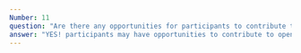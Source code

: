 ```yaml
---
Number: 11
question: "Are there any opportunities for participants to contribute to open-source projects or initiatives as part of their hackathon submissions?"
answer: "YES! participants may have opportunities to contribute to open-source projects or initiatives related to IoT and/or Geospatial (GIS) technologies as part of the “National Level OpenHardware-IoT based Geospatial Hackathon”. The ‘qualified submissions’ shall be published as open-source projects on the national project’s website. Collaboration with existing open-source communities shall/may be encouraged or facilitated by the ‘Core Organing Committee’."
---
```

